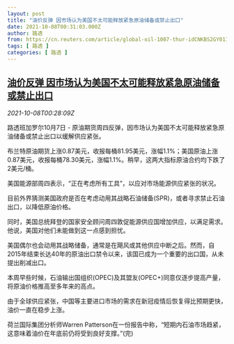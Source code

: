```yaml
---
layout: post
title: "油价反弹 因市场认为美国不太可能释放紧急原油储备或禁止出口"
date: 2021-10-08T00:31:03.000Z
author: 路透
from: https://cn.reuters.com/article/global-oil-1007-thur-idCNKBS2GY01I
tags: [ 路透 ]
categories: [ 路透 ]
---
```

<!--1633653063000-->
[油价反弹 因市场认为美国不太可能释放紧急原油储备或禁止出口](https://cn.reuters.com/article/global-oil-1007-thur-idCNKBS2GY01I)
------

<div>
<div><i>2021-10-08T00:28:09Z</i></div><p>路透班加罗尔10月7日 - 原油期货周四反弹，因市场认为美国不太可能释放紧急原油储备或禁止出口以缓解供应紧张。</p><p>布兰特原油期货上涨0.87美元，收报每桶81.95美元，涨幅1.1%；美国原油上涨0.87美元，收报每桶78.30美元，涨幅1.1%。稍早，这两大指标原油合约均下跌了2美元/桶。</p><p>美国能源部周四表示，“正在考虑所有工具”，以应对市场能源供应紧张的状况。</p><p>目前外界猜测美国政府是否在考虑动用其战略石油储备(SPR)，或者寻求禁止石油出口，以降低原油价格。</p><p>同时，美国总统拜登的国家安全顾问周四敦促能源供应国增加供应，以满足需求。他说，美国对他们未能做到这一点感到担忧。</p><p>美国偶尔也会动用其战略储备，通常是在飓风或其他供应中断之后。然而，自2015年结束长达40年的原油出口禁令以来，该国已成为一个重要的出口国，从未提出削减出口。</p><p>本周早些时候，石油输出国组织(OPEC)及其盟友(OPEC+)同意仅逐步提高产量，将原油价格推高至多年来的高点。</p><p>由于全球供应紧张，中国等主要进口市场的需求在新冠疫情后恢复得比预期更快，油价一直在稳步上涨。</p><p>荷兰国际集团分析师Warren Patterson在一份报告中称，“短期内石油市场趋紧，这意味着油价在年底前仍将受到良好支撑。”(完)</p>
</div>
